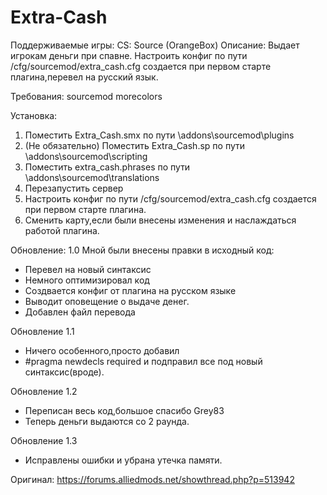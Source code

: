 # Extra-Cash
Поддерживаемые игры: CS: Source (OrangeBox)
Описание: Выдает игрокам деньги при спавне.
Настроить конфиг по пути /cfg/sourcemod/extra_cash.cfg создается при первом старте плагина,перевел на русский язык.

Требования:	
sourcemod
morecolors

Установка:
1) Поместить Extra_Cash.smx по пути \addons\sourcemod\plugins
2) (Не обязательно) Поместить Extra_Cash.sp по пути \addons\sourcemod\scripting
3)  Поместить extra_cash.phrases по пути \addons\sourcemod\translations
4)  Перезапустить сервер
5) Настроить конфиг по пути /cfg/sourcemod/extra_cash.cfg создается при первом старте плагина.
6) Сменить карту,если были внесены изменения и наслаждаться работой плагина.

Обновление: 1.0
Мной были внесены правки в исходный код:
- Перевел на новый синтаксис
- Немного оптимизировал код
- Создвается конфиг от плагина на русском языке
- Выводит оповещение о выдаче денег.
- Добавлен файл перевода

Обновление 1.1 
- Ничего особенного,просто добавил 
- #pragma newdecls required и подправил все под новый синтаксис(вроде).

Обновление 1.2
- Переписан весь код,большое спасибо Grey83
- Теперь деньги выдаются со 2 раунда.

Обновление 1.3
- Исправлены ошибки и убрана утечка памяти.

Оригинал: https://forums.alliedmods.net/showthread.php?p=513942

